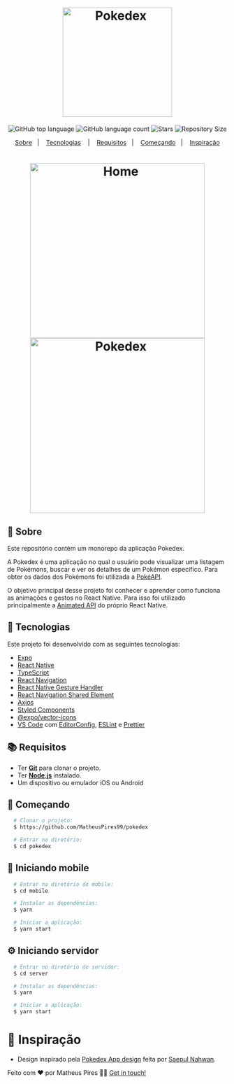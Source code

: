 <h1 align="center">
  <img alt="Pokedex" src="https://ik.imagekit.io/hwyksvj4iv/pokedex_N_WgWrJK0s.png" width="250px" />
</h1>

<p align="center">
  <img alt="GitHub top language" src="https://img.shields.io/github/languages/top/MatheusPires99/pokedex">
  <img alt="GitHub language count" src="https://img.shields.io/github/languages/count/MatheusPires99/pokedex">
  <img alt="Stars" src="https://img.shields.io/github/stars/MatheusPires99/pokedex">
  <img alt="Repository Size" src="https://img.shields.io/github/repo-size/MatheusPires99/pokedex">
</p>

<p align="center">
  <a href="#page_with_curl-sobre">Sobre</a>&nbsp;&nbsp;&nbsp;|&nbsp;&nbsp;&nbsp;
  <a href="#hammer-iniciando-mobile">Tecnologias</a>
  &nbsp;&nbsp;&nbsp;|&nbsp;&nbsp;&nbsp;
  <a href="#books-requisitos">Requisitos</a>&nbsp;&nbsp;&nbsp;|&nbsp;&nbsp;&nbsp;
  <a href="#rocket-começando">Começando</a>&nbsp;&nbsp;&nbsp;|&nbsp;&nbsp;&nbsp;
  <a href="#thought_balloon-começando">Inspiração</a>
</p>

<h1 align="center">
  <img alt="Home" src="https://res.cloudinary.com/matheuspires/image/upload/v1608076168/home_imjh7b.gif" width="400" />
  <img alt="Pokedex" src="https://res.cloudinary.com/matheuspires/image/upload/v1608076006/pokemon_ismsal.gif" width="400" />
</h1>

## :page_with_curl: Sobre
Este repositório contém um monorepo da aplicação Pokedex.

A Pokedex é uma aplicação no qual o usuário pode visualizar uma listagem de Pokémons, buscar e ver os detalhes de um Pokémon específico. Para obter os dados dos Pokémons foi utilizada a [PokéAPI](https://pokeapi.co/).

O objetivo principal desse projeto foi conhecer e aprender como funciona as animações e gestos no React Native. Para isso foi utilizado principalmente a [Animated API](https://reactnative.dev/docs/animated) do próprio React Native.

## :hammer: Tecnologias

Este projeto foi desenvolvido com as seguintes tecnologias:

- [Expo](https://expo.io/)
- [React Native](https://reactnative.dev/)
- [TypeScript](https://www.typescriptlang.org/)
- [React Navigation](https://reactnavigation.org/)
- [React Native Gesture Handler](https://kmagiera.github.io/react-native-gesture-handler/)
- [React Navigation Shared Element](https://github.com/IjzerenHein/react-navigation-shared-element)
- [Axios](https://github.com/axios/axios)
- [Styled Components](https://styled-components.com/)
- [@expo/vector-icons](https://docs.expo.io/guides/icons/)
- [VS Code](https://code.visualstudio.com/) com [EditorConfig](https://editorconfig.org/), [ESLint](https://eslint.org/) e [Prettier](https://prettier.io/)

## :books: Requisitos
- Ter [**Git**](https://git-scm.com/) para clonar o projeto.
- Ter [**Node.js**](https://nodejs.org/en/) instalado.
- Um dispositivo ou emulador iOS ou Android

## :rocket: Começando
``` bash
  # Clonar o projeto:
  $ https://github.com/MatheusPires99/pokedex

  # Entrar no diretório:
  $ cd pokedex
```

## :iphone: Iniciando mobile
```bash
  # Entrar no diretório do mobile:
  $ cd mobile

  # Instalar as dependências:
  $ yarn

  # Iniciar a aplicação:
  $ yarn start
```

## :gear: Iniciando servidor
```bash
  # Entrar no diretório do servidor:
  $ cd server

  # Instalar as dependências:
  $ yarn

  # Iniciar a aplicação:
  $ yarn start
```

# :thought_balloon: Inspiração
- Design inspirado pela [Pokedex App design](https://dribbble.com/shots/6563578-Pokedex-App-Animation) feita por [Saepul Nahwan](https://www.instagram.com/saepulnahwan/).

Feito com ❤️ por Matheus Pires 👋🏻 [Get in touch!](https://github.com/MatheusPires99)
